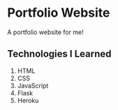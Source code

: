 # Portfolio Website
A portfolio website for me!

## Technologies I Learned
1. HTML
2. CSS
3. JavaScript
4. Flask
5. Heroku
